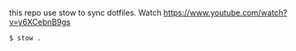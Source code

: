 this repo use stow to sync dotfiles. Watch https://www.youtube.com/watch?v=y6XCebnB9gs

```bash
$ stow .
```
